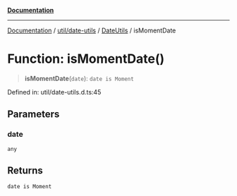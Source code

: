 [**Documentation**](../../../../../index.md)

***

[Documentation](../../../../../index.md) / [util/date-utils](../../../index.md) / [DateUtils](../index.md) / isMomentDate

# Function: isMomentDate()

> **isMomentDate**(`date`): `date is Moment`

Defined in: util/date-utils.d.ts:45

## Parameters

### date

`any`

## Returns

`date is Moment`
